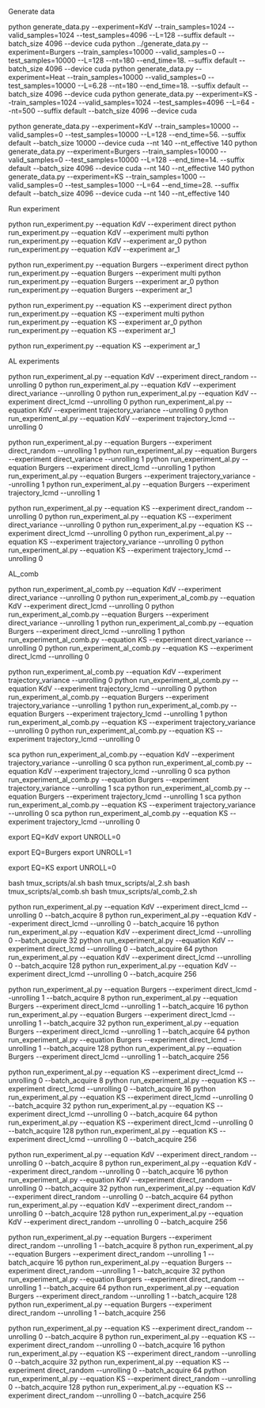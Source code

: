 

Generate data

python generate_data.py --experiment=KdV --train_samples=1024 --valid_samples=1024 --test_samples=4096 --L=128 --suffix default --batch_size 4096 --device cuda
python ../generate_data.py --experiment=Burgers --train_samples=10000 --valid_samples=0 --test_samples=10000 --L=128 --nt=180 --end_time=18. --suffix default --batch_size 4096 --device cuda
python generate_data.py --experiment=Heat --train_samples=10000 --valid_samples=0 --test_samples=10000 --L=6.28 --nt=180 --end_time=18. --suffix default --batch_size 4096 --device cuda
python generate_data.py --experiment=KS --train_samples=1024 --valid_samples=1024 --test_samples=4096 --L=64 --nt=500 --suffix default --batch_size 4096 --device cuda

python generate_data.py --experiment=KdV --train_samples=10000 --valid_samples=0 --test_samples=10000 --L=128 --end_time=56. --suffix default --batch_size 10000 --device cuda --nt 140 --nt_effective 140
python generate_data.py --experiment=Burgers --train_samples=10000 --valid_samples=0 --test_samples=10000 --L=128 --end_time=14. --suffix default --batch_size 4096 --device cuda --nt 140 --nt_effective 140
python generate_data.py --experiment=KS --train_samples=1000 --valid_samples=0 --test_samples=1000 --L=64 --end_time=28. --suffix default --batch_size 4096 --device cuda --nt 140 --nt_effective 140


Run experiment

python run_experiment.py --equation KdV --experiment direct
python run_experiment.py --equation KdV --experiment multi
python run_experiment.py --equation KdV --experiment ar_0
python run_experiment.py --equation KdV --experiment ar_1

python run_experiment.py --equation Burgers --experiment direct
python run_experiment.py --equation Burgers --experiment multi
python run_experiment.py --equation Burgers --experiment ar_0
python run_experiment.py --equation Burgers --experiment ar_1

python run_experiment.py --equation KS --experiment direct
python run_experiment.py --equation KS --experiment multi
python run_experiment.py --equation KS --experiment ar_0
python run_experiment.py --equation KS --experiment ar_1

python run_experiment.py --equation KS --experiment ar_1

AL experiments

python run_experiment_al.py --equation KdV --experiment direct_random --unrolling 0
python run_experiment_al.py --equation KdV --experiment direct_variance --unrolling 0
python run_experiment_al.py --equation KdV --experiment direct_lcmd --unrolling 0
python run_experiment_al.py --equation KdV --experiment trajectory_variance --unrolling 0
python run_experiment_al.py --equation KdV --experiment trajectory_lcmd --unrolling 0

python run_experiment_al.py --equation Burgers --experiment direct_random --unrolling 1
python run_experiment_al.py --equation Burgers --experiment direct_variance --unrolling 1
python run_experiment_al.py --equation Burgers --experiment direct_lcmd --unrolling 1
python run_experiment_al.py --equation Burgers --experiment trajectory_variance --unrolling 1
python run_experiment_al.py --equation Burgers --experiment trajectory_lcmd --unrolling 1

python run_experiment_al.py --equation KS --experiment direct_random --unrolling 0
python run_experiment_al.py --equation KS --experiment direct_variance --unrolling 0
python run_experiment_al.py --equation KS --experiment direct_lcmd --unrolling 0
python run_experiment_al.py --equation KS --experiment trajectory_variance --unrolling 0
python run_experiment_al.py --equation KS --experiment trajectory_lcmd --unrolling 0

AL_comb

python run_experiment_al_comb.py --equation KdV --experiment direct_variance --unrolling 0
python run_experiment_al_comb.py --equation KdV --experiment direct_lcmd --unrolling 0
python run_experiment_al_comb.py --equation Burgers --experiment direct_variance --unrolling 1
python run_experiment_al_comb.py --equation Burgers --experiment direct_lcmd --unrolling 1
python run_experiment_al_comb.py --equation KS --experiment direct_variance --unrolling 0
python run_experiment_al_comb.py --equation KS --experiment direct_lcmd --unrolling 0

python run_experiment_al_comb.py --equation KdV --experiment trajectory_variance --unrolling 0
python run_experiment_al_comb.py --equation KdV --experiment trajectory_lcmd --unrolling 0
python run_experiment_al_comb.py --equation Burgers --experiment trajectory_variance --unrolling 1
python run_experiment_al_comb.py --equation Burgers --experiment trajectory_lcmd --unrolling 1
python run_experiment_al_comb.py --equation KS --experiment trajectory_variance --unrolling 0
python run_experiment_al_comb.py --equation KS --experiment trajectory_lcmd --unrolling 0

sca python run_experiment_al_comb.py --equation KdV --experiment trajectory_variance --unrolling 0
sca python run_experiment_al_comb.py --equation KdV --experiment trajectory_lcmd --unrolling 0
sca python run_experiment_al_comb.py --equation Burgers --experiment trajectory_variance --unrolling 1
sca python run_experiment_al_comb.py --equation Burgers --experiment trajectory_lcmd --unrolling 1
sca python run_experiment_al_comb.py --equation KS --experiment trajectory_variance --unrolling 0
sca python run_experiment_al_comb.py --equation KS --experiment trajectory_lcmd --unrolling 0

export EQ=KdV
export UNROLL=0

export EQ=Burgers
export UNROLL=1

export EQ=KS
export UNROLL=0

bash tmux_scripts/al.sh
bash tmux_scripts/al_2.sh
bash tmux_scripts/al_comb.sh
bash tmux_scripts/al_comb_2.sh


python run_experiment_al.py --equation KdV --experiment direct_lcmd --unrolling 0 --batch_acquire 8
python run_experiment_al.py --equation KdV --experiment direct_lcmd --unrolling 0 --batch_acquire 16
python run_experiment_al.py --equation KdV --experiment direct_lcmd --unrolling 0 --batch_acquire 32
python run_experiment_al.py --equation KdV --experiment direct_lcmd --unrolling 0 --batch_acquire 64
python run_experiment_al.py --equation KdV --experiment direct_lcmd --unrolling 0 --batch_acquire 128
python run_experiment_al.py --equation KdV --experiment direct_lcmd --unrolling 0 --batch_acquire 256

python run_experiment_al.py --equation Burgers --experiment direct_lcmd --unrolling 1 --batch_acquire 8
python run_experiment_al.py --equation Burgers --experiment direct_lcmd --unrolling 1 --batch_acquire 16
python run_experiment_al.py --equation Burgers --experiment direct_lcmd --unrolling 1 --batch_acquire 32
python run_experiment_al.py --equation Burgers --experiment direct_lcmd --unrolling 1 --batch_acquire 64
python run_experiment_al.py --equation Burgers --experiment direct_lcmd --unrolling 1 --batch_acquire 128
python run_experiment_al.py --equation Burgers --experiment direct_lcmd --unrolling 1 --batch_acquire 256

python run_experiment_al.py --equation KS --experiment direct_lcmd --unrolling 0 --batch_acquire 8
python run_experiment_al.py --equation KS --experiment direct_lcmd --unrolling 0 --batch_acquire 16
python run_experiment_al.py --equation KS --experiment direct_lcmd --unrolling 0 --batch_acquire 32
python run_experiment_al.py --equation KS --experiment direct_lcmd --unrolling 0 --batch_acquire 64
python run_experiment_al.py --equation KS --experiment direct_lcmd --unrolling 0 --batch_acquire 128
python run_experiment_al.py --equation KS --experiment direct_lcmd --unrolling 0 --batch_acquire 256



python run_experiment_al.py --equation KdV --experiment direct_random --unrolling 0 --batch_acquire 8
python run_experiment_al.py --equation KdV --experiment direct_random --unrolling 0 --batch_acquire 16
python run_experiment_al.py --equation KdV --experiment direct_random --unrolling 0 --batch_acquire 32
python run_experiment_al.py --equation KdV --experiment direct_random --unrolling 0 --batch_acquire 64
python run_experiment_al.py --equation KdV --experiment direct_random --unrolling 0 --batch_acquire 128
python run_experiment_al.py --equation KdV --experiment direct_random --unrolling 0 --batch_acquire 256

python run_experiment_al.py --equation Burgers --experiment direct_random --unrolling 1 --batch_acquire 8
python run_experiment_al.py --equation Burgers --experiment direct_random --unrolling 1 --batch_acquire 16
python run_experiment_al.py --equation Burgers --experiment direct_random --unrolling 1 --batch_acquire 32
python run_experiment_al.py --equation Burgers --experiment direct_random --unrolling 1 --batch_acquire 64
python run_experiment_al.py --equation Burgers --experiment direct_random --unrolling 1 --batch_acquire 128
python run_experiment_al.py --equation Burgers --experiment direct_random --unrolling 1 --batch_acquire 256

python run_experiment_al.py --equation KS --experiment direct_random --unrolling 0 --batch_acquire 8
python run_experiment_al.py --equation KS --experiment direct_random --unrolling 0 --batch_acquire 16
python run_experiment_al.py --equation KS --experiment direct_random --unrolling 0 --batch_acquire 32
python run_experiment_al.py --equation KS --experiment direct_random --unrolling 0 --batch_acquire 64
python run_experiment_al.py --equation KS --experiment direct_random --unrolling 0 --batch_acquire 128
python run_experiment_al.py --equation KS --experiment direct_random --unrolling 0 --batch_acquire 256

